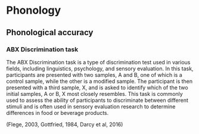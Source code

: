 # Phonology

## Phonological accuracy

### ABX Discrimination task

The ABX Discrimination task is a type of discrimination test used in various fields, including linguistics, psychology, and sensory evaluation. In this task, participants are presented with two samples, A and B, one of which is a control sample, while the other is a modified sample. The participant is then presented with a third sample, X, and is asked to identify which of the two initial samples, A or B, X most closely resembles. This task is commonly used to assess the ability of participants to discriminate between different stimuli and is often used in sensory evaluation research to determine differences in food or beverage products.

(Flege, 2003, Gottfried, 1984, Darcy et al, 2016)

